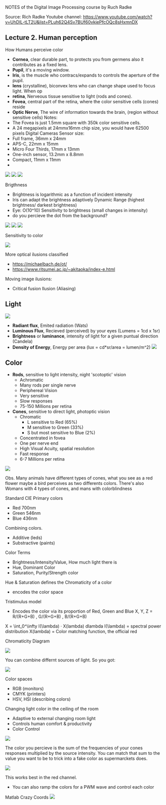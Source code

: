 
NOTES of the Digital Image Processing course by Ruch Radke

Source: Rich Radke Youtube channel: https://www.youtube.com/watch?v=UhDlL-tLT2U&list=PLuh62Q4Sv7BUf60vkjePfcOQc8sHxmnDX



## Lecture 2. Human perception

How Humans perceive color
- **Cornea**, clear durable part, to protects you from germens also it contributes as a fixed lens.
- **Pupil**, it's a moving window.
- **Iris**, is the muscle who contracs/expands to controls the aperture of the pupil.
- **lens** (crystalline), biconvex lens who can change shape used to focus light. When op
- **retina**, Nerveous tissue sensitive to light (rods and cones). 
- **Fovea**, central part of the retina, where the color sensitive cells (cones) reside
- **Optic Nerve**, The wire of information towards the brain, (region without sensitive cells)
Notes:
- The Fovea is just 1.5mm square with 350k color sensitive cells. 
- A 24 megapixels at 24mmx16mm chip size, you would have 62500 pixels
Digital Cameras Sensor size:
- Full frame, 36mm x 24mm 
- APS-C, 22mm x 15mm
- Micro Four Thirds, 17mm x 13mm
- One-inch sensor, 13.2mm x 8.8mm
- Compact, 11mm x 11mm
- 
![](eye.jpeg)
![](crystalline.jpeg)
![](fovea.jpeg)


Brigthness
- Brightness is logarithmic as a function of incident intensity
- Iris can adapt the brightness adaptively
Dynamic Range (highest brightness/ darkest brightness)
- Eye: O(10^10)
Sensitivity to brightness (small changes in intensity)
- do you percieve the dot from the background?

![](adaptive_lens.jpeg)
![](sensitivity.jpeg)
![](sensitivity_2.jpeg)

Sensitivity to color

![](sensitivity_3.jpeg)

More optical ilusions classified
- https://michaelbach.de/ot/
- https://www.ritsumei.ac.jp/~akitaoka/index-e.html

Moving image ilusions:
- Critical fusion Ilusion (Aliasing)

## Light

![](electromagnetic_spectrum.jpeg)

- **Radiant flux**, Emited radiation (Wats)
- **Luminous Flux**, Recieved (perceived) by your eyes (Lumens = 1cd x 1sr)
- **Brightness** or **luminance**, intensity of light for a given puntual direction (Candela)
- **Density of Energy**, Energy per area (lux = cd*sr/area = lumen/m^2)
![](daylight_illuminance.jpeg)

## Color
- **Rods**, sensitive to light intensity, night 'scotoptic' vision
  - Achromatic
  - Many rods per single nerve
  - Periphereal Vision
  - Very sensitive
  - Slow responses
  - 75-150 Millions per retina
- **Cones**, sensitive to direct light, photoptic vision
  - Chromatic 
      - L sensitive to Red (65%)
      - M sensitive to Green (33%)
      - S but most sensitive to Blue (2%)
  - Concentrated in fovea
  - One per nerve end
  - High Visual Acuity, spatial resolution
  - Fast response
  - 6-7 Millions per retina

![](cones_color_response.jpeg)

Obs. Many animals have different types of cones, what you see as a red flower maybe a bird perceives as two differents colors.
There's also Womans with 4 types of cones, and mans with colorblindness

Standard CIE Primary colors
- Red 700nm
- Green 546nm
- Blue 436nm

Combining colors.
- Additive (leds)
- Substractive (paints)

Color Terms
- Brightness/Intensity/Value, How much light there is
- Hue, Dominant Color
- Saturation, Purity/Strength color

Hue & Saturation defines the Chromaticity of a color
- encodes the color space

Tristimulus model
- Encodes the color via its proportion of Red, Green and Blue
X, Y, Z = R/(R+G+B) , G/(R+G+B) , B/(R+G+B)

X  = \int_0^\infty I(\lambda) · X(lambda) dlambda
I(\lambda) = spectral power distribution
X(lambda) = Color matching function, the official red

Chromaticity Diagram

![](chromaticity_diagram.jpeg)

You can combine differnt sources of light. So you got:

![](chromaticity_combination.jpeg)

Color spaces
- RGB (monitors)
- CMYK (printers)
- HSV, HSI (describing colors)

Changing light color in the ceiling of the room
- Adaptive to external changing room light
- Controls human comfort & productivity
- Color Control

![](adaptive_room_lights.jpeg)

The color you percieve is the sum of the frequencies of your cones responses multiplied by the source intensity.
You can match that sum to the value you want to be to trick into a fake color as supermarckets does.

![](Eye_color_acquisition.jpeg)

This works best in the red channel.
- You can also ramp the colors for a PWM wave and control each color

Matlab Crazy Coords
![](matlab_crazy_coords.jpeg)
